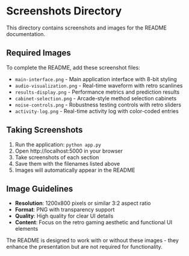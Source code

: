 # Screenshots Directory

This directory contains screenshots and images for the README documentation.

## Required Images

To complete the README, add these screenshot files:

- `main-interface.png` - Main application interface with 8-bit styling
- `audio-visualization.png` - Real-time waveform with retro scanlines  
- `results-display.png` - Performance metrics and prediction results
- `cabinet-selection.png` - Arcade-style method selection cabinets
- `noise-controls.png` - Robustness testing controls with retro sliders
- `activity-log.png` - Real-time activity log with color-coded entries

## Taking Screenshots

1. Run the application: `python app.py`
2. Open http://localhost:5000 in your browser
3. Take screenshots of each section
4. Save them with the filenames listed above
5. Images will automatically appear in the README

## Image Guidelines

- **Resolution**: 1200x800 pixels or similar 3:2 aspect ratio
- **Format**: PNG with transparency support
- **Quality**: High quality for clear UI details
- **Content**: Focus on the retro gaming aesthetic and functional UI elements

The README is designed to work with or without these images - they enhance the presentation but are not required for functionality.